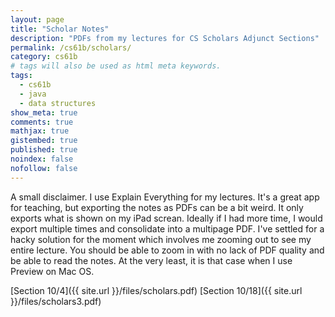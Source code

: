 ```yaml
---
layout: page
title: "Scholar Notes"
description: "PDFs from my lectures for CS Scholars Adjunct Sections"
permalink: /cs61b/scholars/
category: cs61b
# tags will also be used as html meta keywords.
tags:
  - cs61b
  - java
  - data structures
show_meta: true
comments: true
mathjax: true
gistembed: true
published: true
noindex: false
nofollow: false
---
```


A small disclaimer. I use Explain Everything for my lectures. It's a great app for teaching, but exporting the notes as PDFs can be a bit weird. It only exports what is shown on my iPad screan. Ideally if I had more time, I would export multiple times and consolidate into a multipage PDF. I've settled for a hacky solution for the moment which involves me zooming out to see my entire lecture. You should be able to zoom in with no lack of PDF quality and be able to read the notes. At the very least, it is that case when I use Preview on Mac OS.
<!--more-->

[Section 10/4]({{ site.url }}/files/scholars.pdf)
[Section 10/18]({{ site.url }}/files/scholars3.pdf)